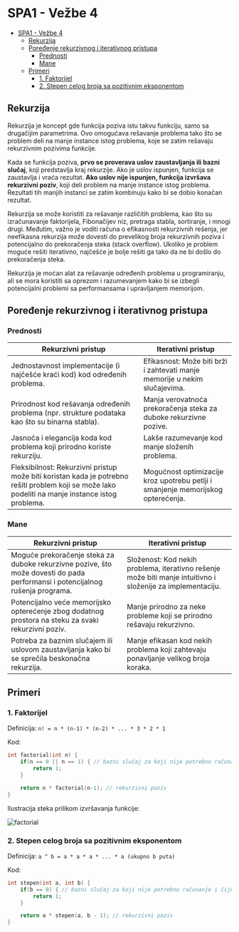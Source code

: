 # SPA1 - Vežbe 4

- [SPA1 - Vežbe 4](#spa1---vežbe-4)
  - [Rekurzija](#rekurzija)
  - [Poređenje rekurzivnog i iterativnog pristupa](#poređenje-rekurzivnog-i-iterativnog-pristupa)
    - [Prednosti](#prednosti)
    - [Mane](#mane)
  - [Primeri](#primeri)
    - [1. Faktorijel](#1-faktorijel)
    - [2. Stepen celog broja sa pozitivnim eksponentom](#2-stepen-celog-broja-sa-pozitivnim-eksponentom)

## Rekurzija

Rekurzija je koncept gde funkcija poziva istu takvu funkciju, samo sa drugačijim parametrima. Ovo omogućava rešavanje problema tako što se problem deli na manje instance istog problema, koje se zatim rešavaju rekurzivnim pozivima funkcije.

Kada se funkcija poziva, **prvo se proverava uslov zaustavljanja ili bazni slučaj**, koji predstavlja kraj rekurzije. Ako je uslov ispunjen, funkcija se zaustavlja i vraća rezultat. **Ako uslov nije ispunjen, funkcija izvršava rekurzivni poziv**, koji deli problem na manje instance istog problema. Rezultati tih manjih instanci se zatim kombinuju kako bi se dobio konačan rezultat.

Rekurzija se može koristiti za rešavanje različitih problema, kao što su izračunavanje faktorijela, Fibonačijev niz, pretraga stabla, sortiranje, i mnogi drugi. Međutim, važno je voditi računa o efikasnosti rekurzivnih rešenja, jer neefikasna rekurzija može dovesti do prevelikog broja rekurzivnih poziva i potencijalno do prekoračenja steka (stack overflow). Ukoliko je problem moguće rešiti iterativno, najčešće je bolje rešiti ga tako da ne bi došlo do prekoračenja steka.

Rekurzija je moćan alat za rešavanje određenih problema u programiranju, ali se mora koristiti sa oprezom i razumevanjem kako bi se izbegli potencijalni problemi sa performansama i upravljanjem memorijom.

## Poređenje rekurzivnog i iterativnog pristupa

### Prednosti

| Rekurzivni pristup                                        | Iterativni pristup                                     |
|-----------------------------------------------------------|--------------------------------------------------------|
|Jednostavnost implementacije (i najčešće kraći kod) kod određenih problema.      | Efikasnost: Može biti brži i zahtevati manje memorije u nekim slučajevima.   |
|Prirodnost kod rešavanja određenih problema (npr. strukture podataka kao što su binarna stabla). | Manja verovatnoća prekoračenja steka za duboke rekurzivne pozive.  |
|Jasnoća i elegancija koda kod problema koji prirodno koriste rekurziju. | Lakše razumevanje kod manje složenih problema.       |
|Fleksibilnost: Rekurzivni pristup može biti koristan kada je potrebno rešiti problem koji se može lako podeliti na manje instance istog problema. | Mogućnost optimizacije kroz upotrebu petlji i smanjenje memorijskog opterećenja.  |

### Mane

| Rekurzivni pristup                                        | Iterativni pristup                                     |
|-----------------------------------------------------------|--------------------------------------------------------|
|Moguće prekoračenje steka za duboke rekurzivne pozive, što može dovesti do pada performansi i potencijalnog rušenja programa. | Složenost: Kod nekih problema, iterativno rešenje može biti manje intuitivno i složenije za implementaciju.  |
|Potencijalno veće memorijsko opterećenje zbog dodatnog prostora na steku za svaki rekurzivni poziv. | Manje prirodno za neke probleme koji se prirodno rešavaju rekurzivno. |
|Potreba za baznim slučajem ili uslovom zaustavljanja kako bi se sprečila beskonačna rekurzija. | Manje efikasan kod nekih problema koji zahtevaju ponavljanje velikog broja koraka.  |

## Primeri

### 1. Faktorijel

Definicija: `n! = n * (n-1) * (n-2) * ... * 3 * 2 * 1`

Kod:

```c
int factorial(int n) {
    if(n == 0 || n == 1) { // bazni slučaj za koji nije potrebno računanje i čiju vrednost znamo
        return 1;
    }

    return n * factorial(n-1); // rekurzivni poziv
}
```

Ilustracija steka prilikom izvršavanja funkcije:

![factorial](https://miro.medium.com/v2/resize:fit:1322/1*KcVIy-BMNuJ7H6wh4yS8kw.png)

### 2. Stepen celog broja sa pozitivnim eksponentom

Definicija: `а ^ b = a * a * a * ... * a (ukupno b puta)`

Kod:

```c
int stepen(int a, int b) {
    if(b == 0) { // bazni slučaj za koji nije potrebno računanje i čiju vrednost znamo
        return 1;
    }

    return a * stepen(a, b - 1); // rekurzivni poziv
}
```